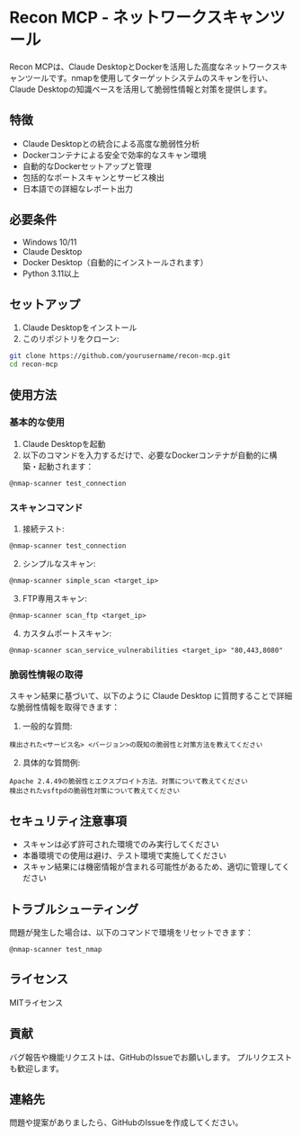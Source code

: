 # Recon MCP - ネットワークスキャンツール

Recon MCPは、Claude DesktopとDockerを活用した高度なネットワークスキャンツールです。nmapを使用してターゲットシステムのスキャンを行い、Claude Desktopの知識ベースを活用して脆弱性情報と対策を提供します。

## 特徴

- Claude Desktopとの統合による高度な脆弱性分析
- Dockerコンテナによる安全で効率的なスキャン環境
- 自動的なDockerセットアップと管理
- 包括的なポートスキャンとサービス検出
- 日本語での詳細なレポート出力

## 必要条件

- Windows 10/11
- Claude Desktop
- Docker Desktop（自動的にインストールされます）
- Python 3.11以上

## セットアップ

1. Claude Desktopをインストール
2. このリポジトリをクローン:
```bash
git clone https://github.com/yourusername/recon-mcp.git
cd recon-mcp
```

## 使用方法

### 基本的な使用

1. Claude Desktopを起動
2. 以下のコマンドを入力するだけで、必要なDockerコンテナが自動的に構築・起動されます：

```
@nmap-scanner test_connection
```

### スキャンコマンド

1. 接続テスト:
```
@nmap-scanner test_connection
```

2. シンプルなスキャン:
```
@nmap-scanner simple_scan <target_ip>
```

3. FTP専用スキャン:
```
@nmap-scanner scan_ftp <target_ip>
```

4. カスタムポートスキャン:
```
@nmap-scanner scan_service_vulnerabilities <target_ip> "80,443,8080"
```

### 脆弱性情報の取得

スキャン結果に基づいて、以下のように Claude Desktop に質問することで詳細な脆弱性情報を取得できます：

1. 一般的な質問:
```
検出された<サービス名> <バージョン>の既知の脆弱性と対策方法を教えてください
```

2. 具体的な質問例:
```
Apache 2.4.49の脆弱性とエクスプロイト方法、対策について教えてください
検出されたvsftpdの脆弱性対策について教えてください
```

## セキュリティ注意事項

- スキャンは必ず許可された環境でのみ実行してください
- 本番環境での使用は避け、テスト環境で実施してください
- スキャン結果には機密情報が含まれる可能性があるため、適切に管理してください

## トラブルシューティング

問題が発生した場合は、以下のコマンドで環境をリセットできます：

```
@nmap-scanner test_nmap
```

## ライセンス

MITライセンス

## 貢献

バグ報告や機能リクエストは、GitHubのIssueでお願いします。
プルリクエストも歓迎します。

## 連絡先

問題や提案がありましたら、GitHubのIssueを作成してください。
